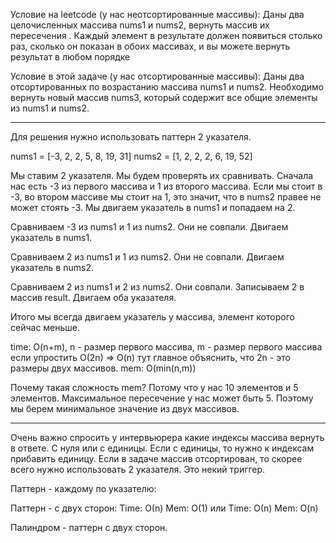 Условие на leetcode (у нас неотсортированные массивы):
Даны два целочисленных массива nums1 и nums2, вернуть массив их пересечения . Каждый элемент в результате должен появиться столько раз, сколько он показан в обоих массивах, и вы можете вернуть результат в любом порядке 

Условие в этой задаче (у нас отсортированные массивы):
Даны два отсортированных по возрастанию массива nums1 и nums2. Необходимо вернуть новый массив nums3, который содержит все общие элементы из nums1 и nums2. 

----

Для решения нужно использовать паттерн 2 указателя.

nums1 = [-3, 2, 2, 5, 8, 19, 31]
nums2 = [1, 2, 2, 2, 6, 19, 52]

Мы ставим 2 указателя. Мы будем проверять их сравнивать.
Сначала нас есть -3 из первого массива и 1 из второго массива. Если мы стоит в -3, во втором массиве мы стоит на 1, это значит, что в nums2 правее не может стоять -3. Мы двигаем указатель в nums1 и попадаем на 2.

Сравниваем -3 из nums1 и 1 из nums2. Они не совпали. Двигаем указатель в nums1.

Сравниваем 2 из nums1 и 1 из nums2. Они не совпали. Двигаем указатель в nums2.

Сравниваем 2 из nums1 и 2 из nums2. Они совпали. Записываем 2 в массив result. Двигаем оба указателя.

Итого мы всегда двигаем указатель у массива, элемент которого сейчас меньше.

time: O(n+m), n - размер первого массива, m - размер первого массива
если упростить O(2n) => O(n) тут главное объяснить, что 2n - это размеры двух массивов.
mem: O(min(n,m))

Почему такая сложность mem?
Потому что у нас 10 элементов и 5 элементов. Максимальное пересечение у нас может быть 5. Поэтому мы берем минимальное значение из двух массивов.

-------

Очень важно спросить у интервьюрера какие индексы массива вернуть в ответе. С нуля или с единицы. Если с единицы, то нужно к индексам прибавить единицу.
Если в задаче массив отсортирован, то скорее всего нужно использовать 2 указателя. Это некий триггер.

Паттерн - каждому по указателю:


Паттерн - с двух сторон:
Time: О(n)
Mem: O(1)
или 
Time: О(n)
Mem: O(n)

Палиндром - паттерн с двух сторон.
